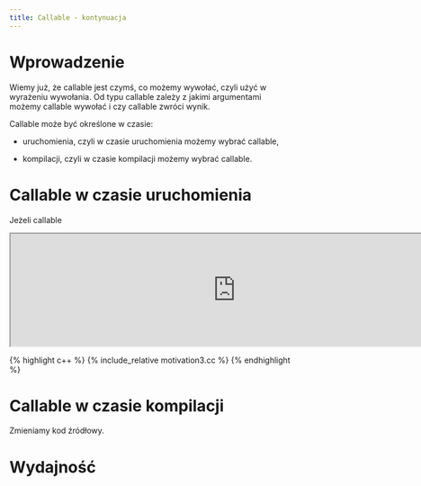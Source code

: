 ```yaml
---
title: Callable - kontynuacja
---
```


# Wprowadzenie

Wiemy już, że callable jest czymś, co możemy wywołać, czyli użyć w
wyrażeniu wywołania.  Od typu callable zależy z jakimi argumentami
możemy callable wywołać i czy callable zwróci wynik.

Callable może być określone w czasie:

* uruchomienia, czyli w czasie uruchomienia możemy wybrać callable,

* kompilacji, czyli w czasie kompilacji możemy wybrać callable.

# Callable w czasie uruchomienia

Jeżeli callable

<iframe width="800px" height="200px" src="https://godbolt.org/e#g:!((g:!((g:!((h:codeEditor,i:(fontScale:14,j:1,lang:c%2B%2B,selection:(endColumn:1,endLineNumber:18,positionColumn:1,positionLineNumber:18,selectionStartColumn:1,selectionStartLineNumber:1,startColumn:1,startLineNumber:1),source:'%23include+%3Cset%3E%0A%23include+%3Cvector%3E%0A%0Ausing+namespace+std%3B%0A%0Atemplate+%3Ctemplate+%3Ctypename%3E+typename+C,+typename+T%3E%0Avoid%0Afoo(const+C%3CT%3E+%26c)%0A%7B%0A%7D%0A%0Aint%0Amain()%0A%7B%0A++++foo(set%3Cint%3E%7B1,+2,+3%7D)%3B%0A++++foo(vector%3Cint%3E%7B1,+2,+3%7D)%3B%0A%7D%0A'),l:'5',n:'0',o:'C%2B%2B+source+%231',t:'0')),k:50,l:'4',n:'0',o:'',s:0,t:'0'),(g:!((h:compiler,i:(compiler:gsnapshot,filters:(b:'0',binary:'1',commentOnly:'0',demangle:'0',directives:'0',execute:'1',intel:'0',libraryCode:'1',trim:'1'),fontScale:14,j:1,lang:c%2B%2B,libs:!(),options:'-std%3Dc%2B%2B1z',selection:(endColumn:1,endLineNumber:1,positionColumn:1,positionLineNumber:1,selectionStartColumn:1,selectionStartLineNumber:1,startColumn:1,startLineNumber:1),source:1),l:'5',n:'0',o:'x86-64+gcc+(trunk)+(Editor+%231,+Compiler+%231)+C%2B%2B',t:'0')),k:50,l:'4',n:'0',o:'',s:0,t:'0')),l:'2',n:'0',o:'',t:'0')),version:4"></iframe>

{% highlight c++ %}
{% include_relative motivation3.cc %}
{% endhighlight %}

# Callable w czasie kompilacji

Zmieniamy kod źródłowy.

# Wydajność

<!-- LocalWords: destructor expr lvalue lvalues rvalue rvalues RVO -->
